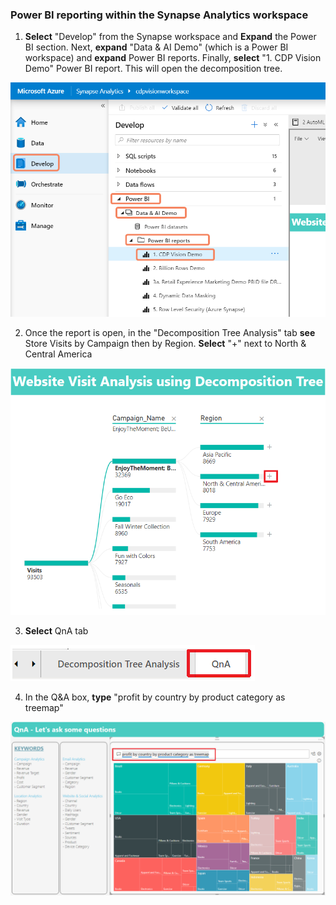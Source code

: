 ### Power BI reporting within the Synapse Analytics workspace

1. **Select** "Develop" from the Synapse workspace and **Expand** the Power BI section. Next, **expand** "Data & AI Demo" (which is a Power BI workspace) and **expand** Power BI reports. Finally, **select** "1. CDP Vision Demo" Power BI report. This will open the decomposition tree.

![](media/2020-04-10_17-27-03.png)

2. Once the report is open, in the "Decomposition Tree Analysis" tab **see** Store Visits by Campaign then by Region. **Select** "+" next to North & Central America 

![](media/05-56.png)

3. **Select** QnA tab 

![](media/05-57.png)

4.	In the Q&A box, **type** "profit by country by product category as treemap"

![](media/05-58.png)